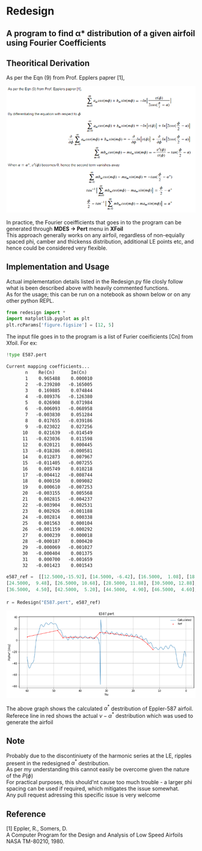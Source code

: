 # Redesign
## A program to find α* distribution of a given airfoil using Fourier Coefficients

## Theoritical Derivation

As per the Eqn (9) from Prof. Epplers paprer [1],

![png](Redesign_Docs_files/Formulation.PNG)

In practice, the Fourier coeifficients that goes in to the program can be generated through **MDES -> Pert** menu in **XFoil**  
This approach generally works on any airfoil, regardless of non-equially spaced phi, camber and thickenss distribution, additional LE points etc, and hence could be considered very flexible. 

## Implementation and Usage

Actual implementation details listed in the Redesign.py file closly follow what is been described above with heavily commented functions.  
As for the usage; this can be run on a notebook as shown below or on any other python REPL.


```python
from redesign import *
import matplotlib.pyplot as plt
plt.rcParams['figure.figsize'] = [12, 5]
```

The input file goes in to the program is a list of Furier coeificients [Cn] from Xfoil. For ex:


```python
!type E587.pert
```

    Current mapping coefficients...
           n    Re(Cn)      Im(Cn)
           1    0.965488    0.000010
           2   -0.239280   -0.165005
           3    0.169885    0.074844
           4   -0.089376   -0.126380
           5    0.026908    0.071984
           6   -0.006093   -0.068958
           7   -0.003830    0.051284
           8    0.017655   -0.039186
           9   -0.023022    0.027256
          10    0.021639   -0.014549
          11   -0.023036    0.011598
          12    0.020121    0.000445
          13   -0.018286   -0.000581
          14    0.012873    0.007967
          15   -0.011405   -0.007255
          16    0.005749    0.010218
          17   -0.004412   -0.008744
          18    0.000150    0.009082
          19    0.000610   -0.007253
          20   -0.003155    0.005568
          21    0.002815   -0.004237
          22   -0.003904    0.002531
          23    0.002926   -0.001188
          24   -0.002814    0.000338
          25    0.001563    0.000104
          26   -0.001159   -0.000292
          27    0.000239    0.000018
          28   -0.000187    0.000420
          29   -0.000069   -0.001027
          30   -0.000404    0.001375
          31    0.000700   -0.001659
          32   -0.001423    0.001543
    


```python
e587_ref =  [[12.5000,-15.92], [14.5000, -6.42], [16.5000,  1.08], [18.5000,  5.58], [20.5000,  7.08], [22.5000,  8.28], 
[24.5000,  9.48], [26.5000, 10.68], [28.5000, 11.88], [30.5000, 12.88], [32.5155, 13.58], [34.5000,  3.70], 
[36.5000,  4.50], [42.5000,  5.20], [44.5000,  4.90], [46.5000,  4.60], [48.5000, 17.00], [60.0000,  6.00]]

r = Redesign("E587.pert", e587_ref)
```


    
![png](Redesign_Docs_files/Redesign_Docs_9_0.png)
    


The above graph shows the calculated $\alpha^*$ destribution of Eppler-587 airfoil.  
Referece line in red shows the actual $\nu - \alpha^*$ destribution which was used to generate the airfoil

## Note

Probably due to the discontiniuety of the harmonic series at the LE, ripples present in the redesigned $\alpha^*$ destribution.  
As per my understanding this cannot easily be overcome given the nature of the $P(\phi)$  
For practical purposes, this should'nt cause too much trouble - a larger phi spacing can be used if required, which mitigates the issue somewhat.  
Any pull request adressing this specific issue is very welcome

## Reference 

[1] Eppler, R., Somers, D.   
A Computer Program for the Design and Analysis of Low Speed Airfoils  
NASA TM-80210, 1980.  
